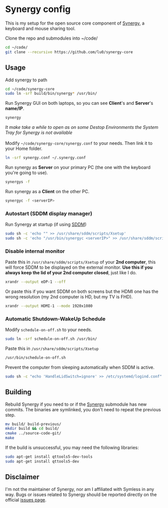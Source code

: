 # Synergy config

This is my setup for the open source core component of [Synergy](https://github.com/symless/synergy-core), a keyboard and mouse sharing tool.

Clone the repo and submodules into ~/code/
```zsh
cd ~/code/
git clone --recursive https://github.com/lu0/synergy-core
```

## Usage

Add synergy to path
```zsh
cd ~/code/synergy-core
sudo ln -srf build/bin/synergy* /usr/bin/
```

Run Synergy GUI on both laptops, so you can see **Client**'s and **Server**'s **name/IP**.
```zsh
synergy
```
*It make take a while to open as on some Destop Environments the System Tray for Synergy is not available*
<br />
<br />
Modify `~/code/synergy-core/synergy.conf` to your needs. Then link it to your Home folder.
```zsh
ln -srf synergy.conf ~/.synergy.conf
```

Run synergy as **Server** on your primary PC (the one with the keyboard you're going to use).
```zsh
synergys -f
```

Run synergy as a **Client** on the other PC.
```zsh
synergyc -f <serverIP>
```
### Autostart (SDDM display manager)
Run Synergy at startup (if using [SDDM](https://github.com/lu0/sddm-chili))
```zsh
sudo sh -c 'echo "" >> /usr/share/sddm/scripts/Xsetup' 
sudo sh -c 'echo "/usr/bin/synergyc <serverIP>" >> /usr/share/sddm/scripts/Xsetup' 
```

### Disable internal monitor
Paste this in `/usr/share/sddm/scripts/Xsetup` of your **2nd computer**, this will force SDDM to be displayed on the external monitor. **Use this if you always keep the lid of your 2nd computer closed**, just like I do.
```zsh
xrandr --output eDP-1 --off
```
Or paste this if you want SDDM on both screens but the HDMI one has the wrong resolution (my 2nd computer is HD, but my TV is FHD).
```zsh
xrandr --output HDMI-1 --mode 1920x1080
```

### Automatic Shutdown-WakeUp Schedule
Modify `schedule-on-off.sh` to your needs.
```zsh
sudo ln -srf schedule-on-off.sh /usr/bin/
```
Paste this in ```/usr/share/sddm/scripts/Xsetup```
```zsh
/usr/bin/schedule-on-off.sh
```
Prevent the computer from sleeping automatically when SDDM is active.
```zsh
sudo sh -c "echo 'HandleLidSwitch=ignore' >> /etc/systemd/logind.conf"
```

<!-- ```zsh
HDMIPORT=$(xrandr | grep " connected " | grep "HDMI" | awk '{print $1}')
[[ ! -z "$HDMIPORT" ]] && xrandr --output eDP-1 --off && xrandr --output HDMI-1 --mode 1920x1080 -->
<!-- ``` -->

<!-- Run ```sudo visudo``` and paste the following at the end of the file:
```zsh
user_name ALL=(ALL) NOPSSWD:/usr/bin/killall -9 synergyc
``` -->

## Building
Rebuild Synergy if you need to or if the [Synergy](https://github.com/symless/synergy-core) submodule has new commits. The binaries are symlinked, you don't need to repeat the previous step.
```zsh
mv build/ build-previous/
mkdir build && cd build/
cmake ../source-code-git/
make
```

If the build is unsuccessful, you may need the following libraries:
```zsh
sudo apt-get install qttools5-dev-tools
sudo apt-get install qttools5-dev
```

<!-- If still unsuccessful, go to a working commit:
```zsh
cd source-code-git/
git checkout af63aab1
``` -->

## Disclaimer
I'm not the maintainer of Synergy, nor am I affiliated with Symless in any way. Bugs or issues related to Synergy should be reported directly on the official [issues page](https://github.com/symless/synergy-core/issues).
